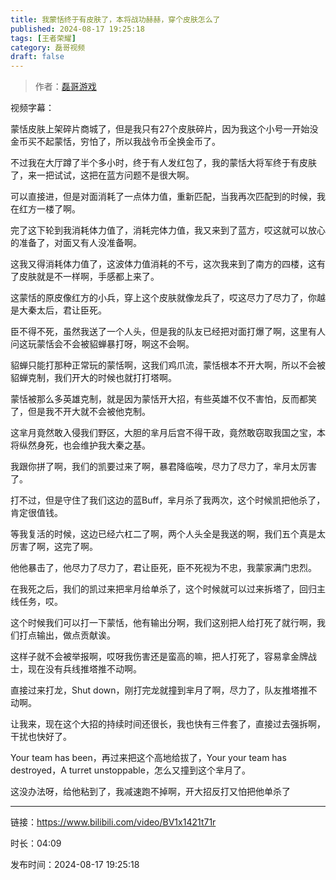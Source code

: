 ```yaml
---
title: 我蒙恬终于有皮肤了，本将战功赫赫，穿个皮肤怎么了
published: 2024-08-17 19:25:18
tags: [王者荣耀]
category: 磊哥视频
draft: false
---
```



> 作者：[磊哥游戏](https://space.bilibili.com/268941858?spm_id_from=333.788.upinfo.head.click)

视频字幕：

蒙恬皮肤上架碎片商城了，但是我只有27个皮肤碎片，因为我这个小号一开始没金币买不起蒙恬，穷怕了，所以我战令币全换金币了。

不过我在大厅蹲了半个多小时，终于有人发红包了，我的蒙恬大将军终于有皮肤了，来一把试试，这把在蓝方问题不是很大啊。

可以直接进，但是对面消耗了一点体力值，重新匹配，当我再次匹配到的时候，我在红方一楼了啊。

完了这下轮到我消耗体力值了，消耗完体力值，我又来到了蓝方，哎这就可以放心的准备了，对面又有人没准备啊。

这我又得消耗体力值了，这波体力值消耗的不亏，这次我来到了南方的四楼，这有了皮肤就是不一样啊，手感都上来了。

这蒙恬的原皮像红方的小兵，穿上这个皮肤就像龙兵了，哎这尽力了尽力了，你越是大秦太后，君让臣死。

臣不得不死，虽然我送了一个人头，但是我的队友已经把对面打爆了啊，这里有人问这玩蒙恬会不会被貂蝉暴打呀，啊这不会啊。

貂蝉只能打那种正常玩的蒙恬啊，这我们鸡爪流，蒙恬根本不开大啊，所以不会被貂蝉克制，我们开大的时候也就打打塔啊。

蒙恬被那么多英雄克制，就是因为蒙恬开大招，有些英雄不仅不害怕，反而都笑了，但是我不开大就不会被他克制。

这芈月竟然敢入侵我们野区，大胆的芈月后宫不得干政，竟然敢窃取我国之宝，本将纵然身死，也会维护我大秦之基。

我跟你拼了啊，我们的凯要过来了啊，暴君降临唉，尽力了尽力了，芈月太厉害了。

打不过，但是守住了我们这边的蓝Buff，芈月杀了我两次，这个时候凯把他杀了，肯定很值钱。

等我复活的时候，这边已经六杠二了啊，两个人头全是我送的啊，我们五个真是太厉害了啊，这完了啊。

他他暴击了，他尽力了尽力了，君让臣死，臣不死视为不忠，我蒙家满门忠烈。

在我死之后，我们的凯过来把芈月给单杀了，这个时候就可以过来拆塔了，回归主线任务，哎。

这个时候我们可以打一下蒙恬，他有输出分啊，我们这别把人给打死了就行啊，我们打点输出，做点贡献诶。

这样子就不会被举报啊，哎呀我伤害还是蛮高的嘛，把人打死了，容易拿金牌战士，现在没有兵线推塔推不动啊。

直接过来打龙，Shut down，刚打完龙就撞到芈月了啊，尽力了，队友推塔推不动啊。

让我来，现在这个大招的持续时间还很长，我也快有三件套了，直接过去强拆啊，干扰也快好了。

Your team has been，再过来把这个高地给拔了，Your your team has destroyed，A turret unstoppable，怎么又撞到这个芈月了。

这没办法呀，给他粘到了，我减速跑不掉啊，开大招反打又怕把他单杀了

---

链接：https://www.bilibili.com/video/BV1x1421t71r

时长：04:09

发布时间：2024-08-17 19:25:18
